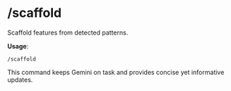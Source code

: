 
# /scaffold

Scaffold features from detected patterns.

**Usage**:
```
/scaffold
```

This command keeps Gemini on task and provides concise yet informative updates.
